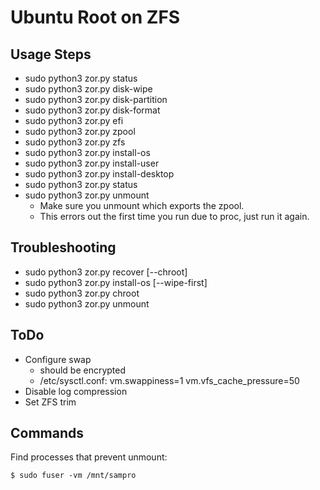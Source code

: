 Ubuntu Root on ZFS
==================

Usage Steps
-----------

* sudo python3 zor.py status
* sudo python3 zor.py disk-wipe
* sudo python3 zor.py disk-partition
* sudo python3 zor.py disk-format
* sudo python3 zor.py efi
* sudo python3 zor.py zpool
* sudo python3 zor.py zfs
* sudo python3 zor.py install-os
* sudo python3 zor.py install-user
* sudo python3 zor.py install-desktop
* sudo python3 zor.py status
* sudo python3 zor.py unmount
  - Make sure you unmount which exports the zpool.
  - This errors out the first time you run due to proc, just run it again.

Troubleshooting
----------------

* sudo python3 zor.py recover [--chroot]
* sudo python3 zor.py install-os [--wipe-first]
* sudo python3 zor.py chroot
* sudo python3 zor.py unmount


ToDo
----

* Configure swap
  - should be encrypted
  - /etc/sysctl.conf:
    vm.swappiness=1
    vm.vfs_cache_pressure=50
* Disable log compression
* Set ZFS trim

Commands
--------

Find processes that prevent unmount:

`$ sudo fuser -vm /mnt/sampro`
